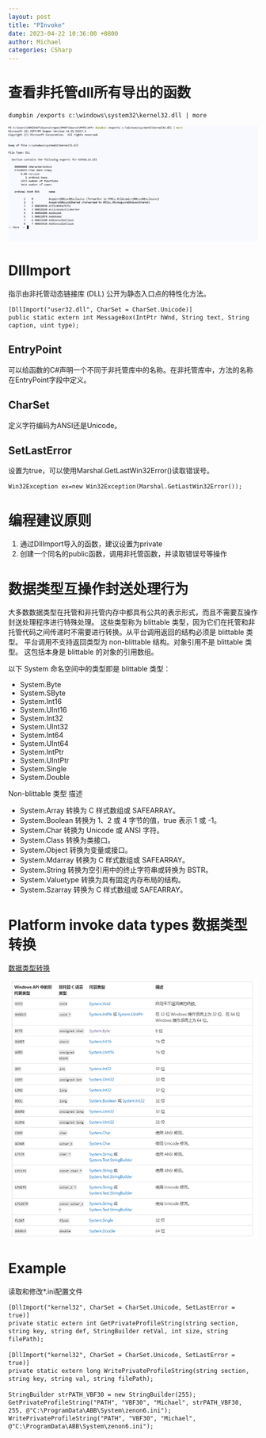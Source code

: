 ```yaml
---
layout: post
title: "PInvoke"
date: 2023-04-22 10:36:00 +0800
author: Michael
categories: CSharp
---
```


# 查看非托管dll所有导出的函数

    dumpbin /exports c:\windows\system32\kernel32.dll | more

![日志文件夹](/assets/csharp/dumpbin.png)   
    
# DllImport
指示由非托管动态链接库 (DLL) 公开为静态入口点的特性化方法。

    [DllImport("user32.dll", CharSet = CharSet.Unicode)]
    public static extern int MessageBox(IntPtr hWnd, String text, String caption, uint type);

## EntryPoint
可以给函数的C#声明一个不同于非托管库中的名称。在非托管库中，方法的名称在EntryPoint字段中定义。

## CharSet
定义字符编码为ANSI还是Unicode。

## SetLastError
设置为true，可以使用Marshal.GetLastWin32Error()读取错误号。

    Win32Exception ex=new Win32Exception(Marshal.GetLastWin32Error());

# 编程建议原则
1. 通过DllImport导入的函数，建议设置为private
2. 创建一个同名的public函数，调用非托管函数，并读取错误号等操作

# 数据类型互操作封送处理行为
大多数数据类型在托管和非托管内存中都具有公共的表示形式，而且不需要互操作封送处理程序进行特殊处理。 这些类型称为 blittable 类型，因为它们在托管和非托管代码之间传递时不需要进行转换。从平台调用返回的结构必须是 blittable 类型。 平台调用不支持返回类型为 non-blittable 结构。对象引用不是 blittable 类型。 这包括本身是 blittable 的对象的引用数组。

以下 System 命名空间中的类型即是 blittable 类型：

- System.Byte
- System.SByte
- System.Int16
- System.UInt16
- System.Int32
- System.UInt32
- System.Int64
- System.UInt64
- System.IntPtr
- System.UIntPtr
- System.Single
- System.Double

Non-blittable 类型	描述

- System.Array	转换为 C 样式数组或 SAFEARRAY。
- System.Boolean	转换为 1、2 或 4 字节的值，true 表示 1 或 -1。
- System.Char	转换为 Unicode 或 ANSI 字符。
- System.Class	转换为类接口。
- System.Object	转换为变量或接口。
- System.Mdarray	转换为 C 样式数组或 SAFEARRAY。
- System.String	转换为空引用中的终止字符串或转换为 BSTR。
- System.Valuetype	转换为具有固定内存布局的结构。
- System.Szarray	转换为 C 样式数组或 SAFEARRAY。

# Platform invoke data types 数据类型转换

[数据类型转换](https://learn.microsoft.com/en-us/dotnet/framework/interop/marshalling-data-with-platform-invoke)

![日志文件夹](/assets/csharp/Platforminvokedatatypes.png)   

# Example
读取和修改*.ini配置文件

    [DllImport("kernel32", CharSet = CharSet.Unicode, SetLastError = true)]
    private static extern int GetPrivateProfileString(string section, string key, string def, StringBuilder retVal, int size, string filePath);

    [DllImport("kernel32", CharSet = CharSet.Unicode, SetLastError = true)]
    private static extern long WritePrivateProfileString(string section, string key, string val, string filePath);

    StringBuilder strPATH_VBF30 = new StringBuilder(255);
    GetPrivateProfileString("PATH", "VBF30", "Michael", strPATH_VBF30, 255, @"C:\ProgramData\ABB\System\zenon6.ini");
    WritePrivateProfileString("PATH", "VBF30", "Michael", @"C:\ProgramData\ABB\System\zenon6.ini");